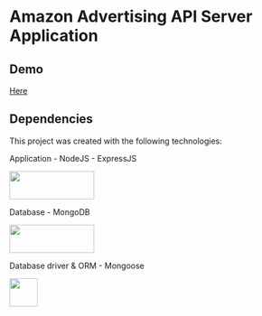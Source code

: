# Amazon Advertising API Server Application

## Demo
<a target="_blank" href="https://amazon-adv-api.herokuapp.com/">
  Here
</a>

## Dependencies
This project was created with the following technologies:

Application - NodeJS - ExpressJS

<img src="https://upload.wikimedia.org/wikipedia/commons/thumb/7/7e/Node.js_logo_2015.svg/2000px-Node.js_logo_2015.svg.png" width="150" height="50">

Database - MongoDB

<img src="https://webassets.mongodb.com/_com_assets/global/mongodb-logo-white.png" width="150" height="50">




Database driver & ORM - Mongoose

<img src="https://pbs.twimg.com/profile_images/946432748276740096/0TXzZU7W.jpg" width="50" height="50">

